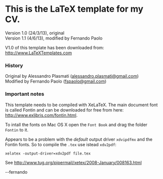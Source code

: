 # This is the LaTeX template for my CV.

Version 1.0 (24/3/13), original  
Version 1.1 (4/6/13), modified by Fernando Paolo

V1.0 of this template has been downloaded from:
    http://www.LaTeXTemplates.com

### History

Original by Alessandro Plasmati (alessandro.plasmati@gmail.com)  
Modified by Fernando Paolo (fspaolo@gmail.com)

### Important notes

This template needs to be compiled with XeLaTeX.
The main document font is called Fontin and can be downloaded for 
free from here: http://www.exljbris.com/fontin.html.

To intall the fonts on Mac OS X open the `Font Book` and drag 
the folder `Fontin` to it.

Appears to be a problem with the *default* output driver `xdvipdfmx` 
and the Fontin fonts. So to compile the `.tex` use istead `xdv2pdf`:

    xelatex -output-driver=xdv2pdf file.tex

See http://www.tug.org/pipermail/xetex/2008-January/008163.html


--fernando
